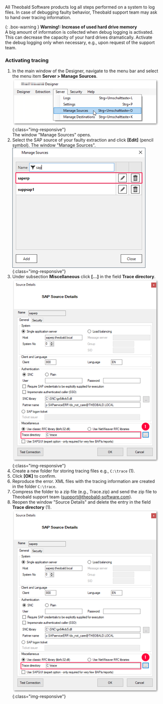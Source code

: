 All Theobald Software products log all steps performed on a system to log files.
In case of debugging faulty behavior, Theobald support team may ask to hand over tracing information.

{: .box-warning }
**Warning!: Increase of used hard drive memory** <br>
A big amount of information is collected when debug logging is activated. This can decrease the capacity of your hard drives dramatically.
Activate the debug logging only when necessary, e.g., upon request of the support team.

### Activating tracing

1. In the main window of the Designer, navigate to the menu bar and select the menu item **Server > Manage Sources**.<br>
![XU-Create-Connection-1](/img/content/server_manage_sources.png){:class="img-responsive"}<br>
The window "Manage Sources" opens. <br> 
2. Select the SAP source of your faulty extraction and click **[Edit]** (pencil symbol). The window "Manage Sources".
![sap-source](/img/content/edit_sap_source.png){:class="img-responsive"}
3. Under subsection **Miscellaneous** click **[...]** in the field **Trace directory**.
![tracing-path](/img/content/xu_tracing_path.png){:class="img-responsive"}
4. Create a new folder for storing tracing files e.g., `C:\trace` (1).
5. Click **[OK]** to confirm.
6. Reproduce the error. XML files with the tracing information are created in the folder `C:\trace`.
7. Compress the folder to a zip file (e.g., Trace.zip) and send the zip file to Theobald support team (support@theobald-software.com).
8. Reopen the window "Source Details" and delete the entry in the field **Trace directory** (1).
![tracing-path](/img/content/xu_tracing_path.png){:class="img-responsive"}





